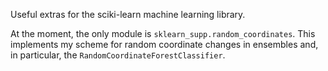 Useful extras for the sciki-learn machine learning library.

At the moment, the only module is `sklearn_supp.random_coordinates`. This
implements my scheme for random coordinate changes in ensembles and, in
particular, the `RandomCoordinateForestClassifier`.
